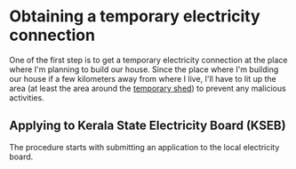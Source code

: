 # Obtaining a temporary electricity connection
One of the first step is to get a temporary electricity connection at the place where I'm planning to build our house. Since the place where I'm building our house if a few kilometers away from where I live, I'll have to lit up the area (at least the area around the [temporary shed](temp_shed.md)) to prevent any malicious activities.

## Applying to Kerala State Electricity Board (KSEB)
The procedure starts with submitting an application to the local electricity board. 